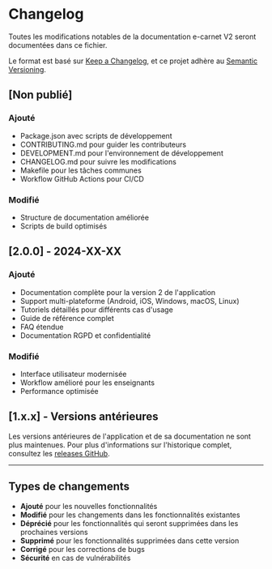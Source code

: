 # Changelog

Toutes les modifications notables de la documentation e-carnet V2 seront documentées dans ce fichier.

Le format est basé sur [Keep a Changelog](https://keepachangelog.com/fr/1.0.0/),
et ce projet adhère au [Semantic Versioning](https://semver.org/spec/v2.0.0.html).

## [Non publié]

### Ajouté

- Package.json avec scripts de développement
- CONTRIBUTING.md pour guider les contributeurs
- DEVELOPMENT.md pour l'environnement de développement
- CHANGELOG.md pour suivre les modifications
- Makefile pour les tâches communes
- Workflow GitHub Actions pour CI/CD

### Modifié

- Structure de documentation améliorée
- Scripts de build optimisés

## [2.0.0] - 2024-XX-XX

### Ajouté

- Documentation complète pour la version 2 de l'application
- Support multi-plateforme (Android, iOS, Windows, macOS, Linux)
- Tutoriels détaillés pour différents cas d'usage
- Guide de référence complet
- FAQ étendue
- Documentation RGPD et confidentialité

### Modifié

- Interface utilisateur modernisée
- Workflow amélioré pour les enseignants
- Performance optimisée

## [1.x.x] - Versions antérieures

Les versions antérieures de l'application et de sa documentation ne sont plus maintenues.
Pour plus d'informations sur l'historique complet, consultez les [releases GitHub](https://github.com/Thierry28/e-carnetV2/releases).

---

## Types de changements

- **Ajouté** pour les nouvelles fonctionnalités
- **Modifié** pour les changements dans les fonctionnalités existantes
- **Déprécié** pour les fonctionnalités qui seront supprimées dans les prochaines versions
- **Supprimé** pour les fonctionnalités supprimées dans cette version
- **Corrigé** pour les corrections de bugs
- **Sécurité** en cas de vulnérabilités